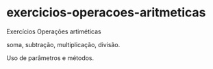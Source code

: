 # exercicios-operacoes-aritmeticas
Exercícios Operações artiméticas

soma, subtração, multiplicação, divisão. 

Uso de parâmetros e métodos.

